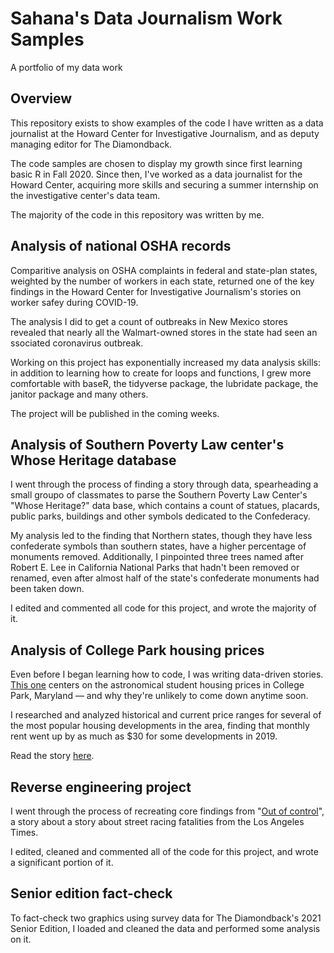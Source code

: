 # Sahana's Data Journalism Work Samples
A portfolio of my data work 

## Overview
 
This repository exists to show examples of the code I have written as a data journalist at the Howard Center for Investigative Journalism, and as deputy managing editor for The Diamondback. 

The code samples are chosen to display my growth since first learning basic R in Fall 2020. Since then, I've worked as a data journalist for the Howard Center, acquiring more skills and securing a summer internship on the investigative center's data team. 

The majority of the code in this repository was written by me. 

## Analysis of national OSHA records

Comparitive analysis on OSHA complaints in federal and state-plan states, weighted by the number of workers in each state, returned one of the key findings in the Howard Center for Investigative Journalism's stories on worker safey during COVID-19. 

The analysis I did to get a count of outbreaks in New Mexico stores revealed that nearly all the Walmart-owned stores in the state had seen an ssociated coronavirus outbreak.

Working on this project has exponentially increased my data analysis skills: in addition to learning how to create for loops and functions, I grew more comfortable with baseR, the tidyverse package, the lubridate package, the janitor package and many others. 

The project will be published in the coming weeks. 

## Analysis of Southern Poverty Law center's Whose Heritage database

I went through the process of finding a story through data, spearheading a small groupo of classmates to parse the Southern Poverty Law Center's "Whose Heritage?" data base, which contains a count of statues, placards, public parks, buildings and other symbols dedicated to the Confederacy.

My analysis led to the finding that Northern states, though they have less confederate symbols than southern states, have a higher percentage of monuments removed. Additionally, I pinpointed three trees named after Robert E. Lee in California National Parks that hadn't been removed or renamed, even after almost half of the state's confederate monuments had been taken down. 

I edited and commented all code for this project, and wrote the majority of it. 

## Analysis of College Park housing prices  

Even before I began learning how to code, I was writing data-driven stories. [This one](https://dbknews.com/2019/12/29/umd-college-park-student-housing-rent-prices-expensive-vacancy-commons-varsity-view/) centers on the astronomical student housing prices in College Park, Maryland — and why they're unlikely to come down anytime soon. 

I researched and analyzed historical and current price ranges for several of the most popular housing developments in the area, finding that monthly rent went up by as much as $30 for some developments in 2019.

Read the story [here](https://dbknews.com/2019/12/29/umd-college-park-student-housing-rent-prices-expensive-vacancy-commons-varsity-view/). 

## Reverse engineering project 

I went through the process of recreating core findings from "[Out of control](https://www.latimes.com/projects/la-me-street-racing/)", a story about a story about street racing fatalities from the Los Angeles Times.

I edited, cleaned and commented all of the code for this project, and wrote a significant portion of it. 

## Senior edition fact-check 

To fact-check two graphics using survey data for The Diamondback's 2021 Senior Edition, I loaded and cleaned the data and performed some analysis on it.
 

